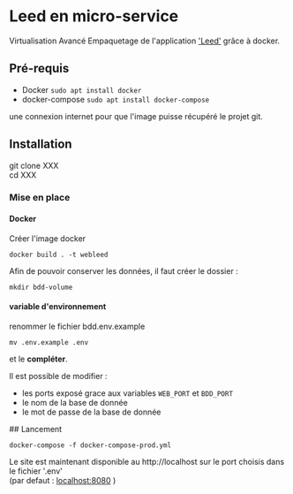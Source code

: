 # Leed en micro-service

Virtualisation Avancé 
Empaquetage de l'application ['Leed'](https://github.com/LeedRSS/Leed.git) grâce à docker.  

## Pré-requis

- Docker `sudo apt install docker`
- docker-compose `sudo apt install docker-compose`

une connexion internet pour que l'image puisse récupéré le projet git.

## Installation

git clone XXX  
cd XXX

### Mise en place

#### Docker

Créer l'image docker
```shell
docker build . -t webleed
```
Afin de pouvoir conserver les données, il faut créer le dossier :
```shell
mkdir bdd-volume
```

#### variable d'environnement

renommer le fichier bdd.env.example
```shell
mv .env.example .env
```
et le **compléter**.  

Il est possible de modifier :
- les ports exposé grace aux variables `WEB_PORT` et `BDD_PORT`
- le nom de la base de donnée
- le mot de passe de la base de donnée

## Lancement 

```shell
docker-compose -f docker-compose-prod.yml
```

Le site est maintenant disponible au http://localhost sur le port choisis dans le fichier '.env'  
(par defaut : [localhost:8080](http://localhost:8080) )